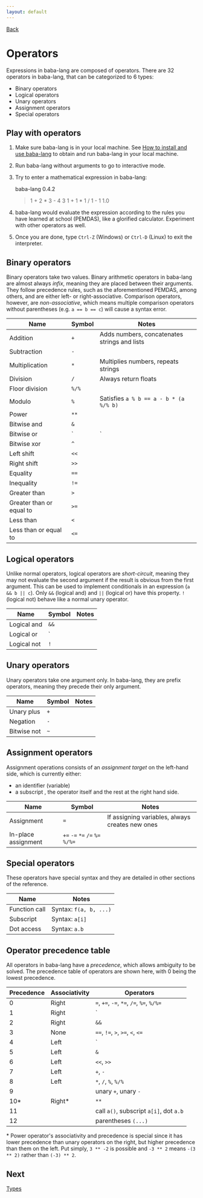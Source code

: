 ```yaml
---
layout: default
---
```



[Back](index.md)


# Operators

Expressions in baba-lang are composed of operators. There are 32 operators in baba-lang, that can be categorized to 6 types:
* Binary operators
* Logical operators
* Unary operators
* Assignment operators
* Special operators


## Play with operators

1. Make sure baba-lang is in your local machine. See [How to install and use baba-lang](index.md#how-to-install-and-use-baba-lang) to obtain and run baba-lang in your local machine.
2. Run baba-lang without arguments to go to interactive mode.
3. Try to enter a mathematical expression in baba-lang:

    baba-lang 0.4.2
    > 1 + 2 * 3 - 4
    3
    > 1 + 1 * 1 / 1 - 1
    1.0

4. baba-lang would evaluate the expression according to the rules you have learned at school (PEMDAS), like a glorified calculator. Experiment with other operators as well.
5. Once you are done, type `Ctrl-Z` (Windows) or `Ctrl-D` (Linux) to exit the interpreter.


## Binary operators

Binary operators take two values. Binary arithmetic operators in baba-lang are almost always *infix*, meaning they are placed between their arguments. They follow precedence rules, such as the aforementioned PEMDAS, among others, and are either left- or right-associative. Comparison operators, however, are *non-associative*, which means multiple comparison operators without parentheses (e.g. `a == b == c`) will cause a syntax error.

| Name                     | Symbol | Notes |
| ------------------------ | ------ | - |
| Addition                 | `+`    | Adds numbers, concatenates strings and lists |
| Subtraction              | `-`    | |
| Multiplication           | `*`    | Multiplies numbers, repeats strings |
| Division                 | `/`    | Always return floats |
| Floor division           | `%/%`  | |
| Modulo                   | `%`    | Satisfies `a % b == a - b * (a %/% b)` |
| Power                    | `**`   | |
| Bitwise and              | `&`    | |
| Bitwise or               | `|`    | |
| Bitwise xor              | `^`    | |
| Left shift               | `<<`   | |
| Right shift              | `>>`   | |
| Equality                 | `==`   | |
| Inequality               | `!=`   | |
| Greater than             | `>`    | |
| Greater than or equal to | `>=`   | |
| Less than                | `<`    | |
| Less than or equal to    | `<=`   | |


## Logical operators

Unlike normal operators, logical operators are *short-circuit*, meaning they may not evaluate the second argument if the result is obvious from the first argument. This can be used to implement conditionals in an expression (`a && b || c`). Only `&&` (logical and) and `||` (logical or) have this property. `!` (logical not) behave like a normal unary operator.

| Name        | Symbol | Notes |
| ----------- | ------ | - |
| Logical and | `&&`   | |
| Logical or  | `||`   | |
| Logical not | `!`    | |


## Unary operators

Unary operators take one argument only. In baba-lang, they are prefix operators, meaning they precede their only argument.

| Name        | Symbol | Notes |
| ----------- | ------ | - |
| Unary plus  | `+`    | |
| Negation    | `-`    | |
| Bitwise not | `~`    | |


## Assignment operators

Assignment operations consists of an *assignment target* on the left-hand side, which is currently either:
* an identifier (variable)
* a subscript
, the operator itself and the rest at the right hand side.

| Name                | Symbol                          | Notes |
| ------------------- | ------------------------------- | - |
| Assignment          | `=`                             | If assigning variables, always creates new ones |
| In-place assignment | `+=` `-=` `*=` `/=` `%=` `%/%=` | |


## Special operators

These operators have special syntax and they are detailed in other sections of the reference.

| Name          | Notes |
| ------------- | - |
| Function call | Syntax: `f(a, b, ...)` |
| Subscript     | Syntax: `a[i]` |
| Dot access    | Syntax: `a.b` |


## Operator precedence table

All operators in baba-lang have a *precedence*, which allows ambiguity to be solved. The precedence table of operators are shown here, with 0 being the lowest precedence.

| Precedence | Associativity | Operators |
| ---------- | ------------- | - |
| 0          | Right         | `=`, `+=`, `-=`, `*=`, `/=`, `%=`, `%/%=` |
| 1          | Right         | `||` |
| 2          | Right         | `&&` |
| 3          | None          | `==`, `!=`, `>`, `>=`, `<`, `<=` |
| 4          | Left          | `|`, `^` |
| 5          | Left          | `&` |
| 6          | Left          | `<<`, `>>` |
| 7          | Left          | `+`, `-` |
| 8          | Left          | `*`, `/`, `%`, `%/%` |
| 9          |               | unary `+`, unary `-` |
| 10\*       | Right\*       | `**` |
| 11         |               | call `a()`, subscript `a[i]`, dot `a.b` |
| 12         |               | parentheses `(...)` |

\* Power operator's associativity and precedence is special since it has lower precedence than unary operators on the right, but higher precedence than them on the left. Put simply, `3 ** -2` is possible and `-3 ** 2` means `-(3 ** 2)` rather than `(-3) ** 2`.


## Next

[Types](types.md)
